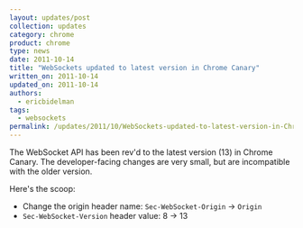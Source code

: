 ```yaml
---
layout: updates/post
collection: updates
category: chrome
product: chrome
type: news
date: 2011-10-14
title: "WebSockets updated to latest version in Chrome Canary"
written_on: 2011-10-14
updated_on: 2011-10-14
authors:
  - ericbidelman
tags:
  - websockets
permalink: /updates/2011/10/WebSockets-updated-to-latest-version-in-Chrome-Canary.html
---
```

The WebSocket API has been rev'd to the latest version (13) in Chrome Canary. The developer-facing changes are very small, but are incompatible with the older version.

Here's the scoop:

* Change the origin header name: `Sec-WebSocket-Origin` -> `Origin`
* `Sec-WebSocket-Version` header value: 8 -> 13
